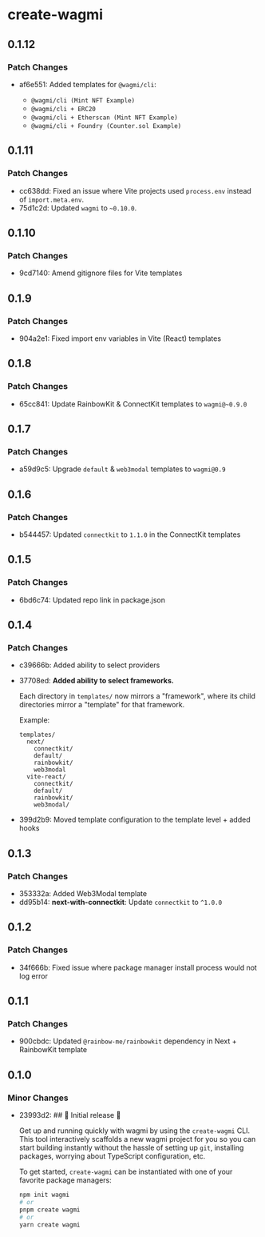 # create-wagmi

## 0.1.12

### Patch Changes

- af6e551: Added templates for `@wagmi/cli`:

  - `@wagmi/cli (Mint NFT Example)`
  - `@wagmi/cli + ERC20`
  - `@wagmi/cli + Etherscan (Mint NFT Example)`
  - `@wagmi/cli + Foundry (Counter.sol Example)`

## 0.1.11

### Patch Changes

- cc638dd: Fixed an issue where Vite projects used `process.env` instead of `import.meta.env`.
- 75d1c2d: Updated `wagmi` to `~0.10.0`.

## 0.1.10

### Patch Changes

- 9cd7140: Amend gitignore files for Vite templates

## 0.1.9

### Patch Changes

- 904a2e1: Fixed import env variables in Vite (React) templates

## 0.1.8

### Patch Changes

- 65cc841: Update RainbowKit & ConnectKit templates to `wagmi@~0.9.0`

## 0.1.7

### Patch Changes

- a59d9c5: Upgrade `default` & `web3modal` templates to `wagmi@0.9`

## 0.1.6

### Patch Changes

- b544457: Updated `connectkit` to `1.1.0` in the ConnectKit templates

## 0.1.5

### Patch Changes

- 6bd6c74: Updated repo link in package.json

## 0.1.4

### Patch Changes

- c39666b: Added ability to select providers
- 37708ed: **Added ability to select frameworks.**

  Each directory in `templates/` now mirrors a "framework", where its child directories mirror a "template" for that framework.

  Example:

  ```
  templates/
    next/
      connectkit/
      default/
      rainbowkit/
      web3modal
    vite-react/
      connectkit/
      default/
      rainbowkit/
      web3modal/
  ```

- 399d2b9: Moved template configuration to the template level + added hooks

## 0.1.3

### Patch Changes

- 353332a: Added Web3Modal template
- dd95b14: **next-with-connectkit**: Update `connectkit` to `^1.0.0`

## 0.1.2

### Patch Changes

- 34f666b: Fixed issue where package manager install process would not log error

## 0.1.1

### Patch Changes

- 900cbdc: Updated `@rainbow-me/rainbowkit` dependency in Next + RainbowKit template

## 0.1.0

### Minor Changes

- 23993d2: ## 🎉 Initial release 🎉

  Get up and running quickly with wagmi by using the `create-wagmi` CLI. This tool interactively scaffolds a new wagmi project for you so you can start building instantly without the hassle of setting up `git`, installing packages, worrying about TypeScript configuration, etc.

  To get started, `create-wagmi` can be instantiated with one of your favorite package managers:

  ```bash
  npm init wagmi
  # or
  pnpm create wagmi
  # or
  yarn create wagmi
  ```
